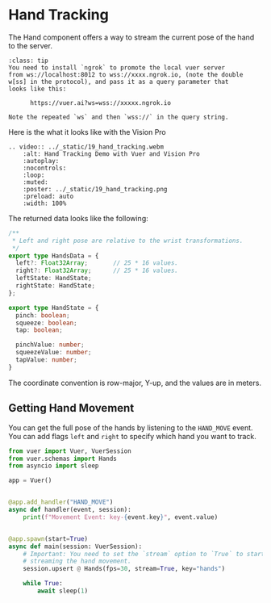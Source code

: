 
# Hand Tracking

The Hand component offers a way to stream the current
pose of the hand to the server. 

```{admonition} Using ngrok to promote to <code>wss://</code>
:class: tip
You need to install `ngrok` to promote the local vuer server
from ws://localhost:8012 to wss://xxxx.ngrok.io, (note the double
w[ss] in the protocol), and pass it as a query parameter that 
looks like this:

      https://vuer.ai?ws=wss://xxxxx.ngrok.io

Note the repeated `ws` and then `wss://` in the query string.
```

Here is the what it looks like with the Vision Pro 

```{eval-rst}
.. video:: ../_static/19_hand_tracking.webm
    :alt: Hand Tracking Demo with Vuer and Vision Pro
    :autoplay:
    :nocontrols:
    :loop:
    :muted:
    :poster: ../_static/19_hand_tracking.png
    :preload: auto
    :width: 100%
```

The returned data looks like the following:

```typescript
/**
 * Left and right pose are relative to the wrist transformations.
 */
export type HandsData = {
  left?: Float32Array;       // 25 * 16 values.
  right?: Float32Array;      // 25 * 16 values.
  leftState: HandState;
  rightState: HandState;
};

export type HandState = {
  pinch: boolean;
  squeeze: boolean;
  tap: boolean;

  pinchValue: number;
  squeezeValue: number;
  tapValue: number;
}
```

The coordinate convention is row-major, Y-up, and the values are in meters.


## Getting Hand Movement

You can get the full pose of the hands by listening to the `HAND_MOVE` event.
You can add flags `left` and `right` to specify which hand you want to track.

```python
from vuer import Vuer, VuerSession
from vuer.schemas import Hands
from asyncio import sleep

app = Vuer()


@app.add_handler("HAND_MOVE")
async def handler(event, session):
    print(f"Movement Event: key-{event.key}", event.value)


@app.spawn(start=True)
async def main(session: VuerSession):
    # Important: You need to set the `stream` option to `True` to start
    # streaming the hand movement.
    session.upsert @ Hands(fps=30, stream=True, key="hands")

    while True:
        await sleep(1)
```
